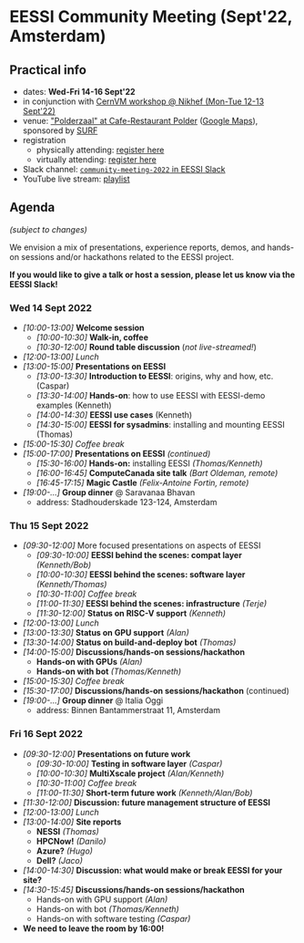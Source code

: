 # EESSI Community Meeting (Sept'22, Amsterdam)

## Practical info

- dates: **Wed-Fri 14-16 Sept'22**
- in conjunction with [CernVM workshop @ Nikhef (Mon-Tue 12-13 Sept'22)](https://indico.cern.ch/event/1079490)
- venue: ["Polderzaal" at Cafe-Restaurant Polder](https://www.cafe-restaurantpolder.nl/) ([Google
  Maps](https://www.google.nl/maps/place/Science+Park+201,+1098+XH+Amsterdam/@52.3546615,4.9504205,17z/data=!3m1!4b1!4m5!3m4!1s0x47c60944a3e28c25:0xf450971b8bdeea2d!8m2!3d52.3546582!4d4.9526092?hl=nl&shorturl=1)), sponsored by [SURF](https://www.surf.nl/en/research-ict/compute-services)
- registration
    - physically attending: [register here](https://events.surf.nl/kort14/open/b53c4d85-65a7-4ed7-a2cf-8a2d1d3556ea?culture=en-US)
    - virtually attending: [register here](https://events.surf.nl/kort4/open/d80bb791-2a2c-4745-a9dc-d0ed4f05117c?culture=en-US)
- Slack channel: [``community-meeting-2022`` in EESSI Slack](https://eessi-hpc.slack.com/archives/C0417F3JNLS)
- YouTube live stream: [playlist](https://www.youtube.com/playlist?list=PL6_PkP_6pUtb7_tovj1V__y4ii_AjhroJ)

## Agenda

*(subject to changes)*

We envision a mix of presentations, experience reports, demos, and hands-on sessions and/or hackathons related to the EESSI project.

**If you would like to give a talk or host a session, please let us know via the EESSI Slack!**

### Wed 14 Sept 2022

- *[10:00-13:00]* **Welcome session**
    - *[10:00-10:30]* **Walk-in, coffee**
    - *[10:30-12:00]* **Round table discussion** (*not live-streamed!*)
- *[12:00-13:00] Lunch*
- *[13:00-15:00]* **Presentations on EESSI**
    - *[13:00-13:30]* **Introduction to EESSI**: origins, why and how, etc. (Caspar)
    - *[13:30-14:00]* **Hands-on**: how to use EESSI with EESSI-demo examples (Kenneth)
    - *[14:00-14:30]* **EESSI use cases** (Kenneth)
    - *[14:30-15:00]* **EESSI for sysadmins**: installing and mounting EESSI (Thomas)
- *[15:00-15:30] Coffee break*
- *[15:00-17:00]* **Presentations on EESSI** *(continued)*
    - *[15:30-16:00]* **Hands-on:** installing EESSI *(Thomas/Kenneth)*
    - *[16:00-16:45]* **ComputeCanada site talk** *(Bart Oldeman, remote)*
    - *[16:45-17:15]* **Magic Castle** *(Felix-Antoine Fortin, remote)*
- *[19:00-...]* **Group dinner** @ Saravanaa Bhavan
    - address: Stadhouderskade 123-124, Amsterdam

### Thu 15 Sept 2022

- *[09:30-12:00]* More focused presentations on aspects of EESSI
    - *[09:30-10:00]* **EESSI behind the scenes: compat layer** *(Kenneth/Bob)*
    - *[10:00-10:30]* **EESSI behind the scenes: software layer** *(Kenneth/Thomas)*
    - *[10:30-11:00] Coffee break*
    - *[11:00-11:30]* **EESSI behind the scenes: infrastructure** *(Terje)*
    - *[11:30-12:00]* **Status on RISC-V support** *(Kenneth)*
- *[12:00-13:00] Lunch*
- *[13:00-13:30]* **Status on GPU support** *(Alan)*
- *[13:30-14:00]* **Status on build-and-deploy bot** *(Thomas)*
- *[14:00-15:00]* **Discussions/hands-on sessions/hackathon**
    - **Hands-on with GPUs** *(Alan)*
    - **Hands-on with bot** *(Thomas/Kenneth)*
- *[15:00-15:30] Coffee break*
- *[15:30-17:00]* **Discussions/hands-on sessions/hackathon** (continued)
- *[19:00-...]* **Group dinner** @ Italia Oggi
    - address: Binnen Bantammerstraat 11, Amsterdam

### Fri 16 Sept 2022

- *[09:30-12:00]* **Presentations on future work**
    - *[09:30-10:00]* **Testing in software layer** *(Caspar)*
    - *[10:00-10:30]* **MultiXscale project** *(Alan/Kenneth)*
    - *[10:30-11:00] Coffee break*
    - *[11:00-11:30]* **Short-term future work** *(Kenneth/Alan/Bob)*
- *[11:30-12:00]* **Discussion: future management structure of EESSI**
- *[12:00-13:00] Lunch*
- *[13:00-14:00]* **Site reports**
    - **NESSI** *(Thomas)*
    - **HPCNow!** *(Danilo)*
    - **Azure?** *(Hugo)*
    - **Dell?** *(Jaco)*
- *[14:00-14:30]* **Discussion: what would make or break EESSI for your site?**
- *[14:30-15:45]* **Discussions/hands-on sessions/hackathon**
    - Hands-on with GPU support *(Alan)*
    - Hands-on with bot *(Thomas/Kenneth)*
    - Hands-on with software testing *(Caspar)*
- **We need to leave the room by 16:00!**
